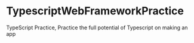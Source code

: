 # TypescriptWebFrameworkPractice
TypeScript Practice, Practice the full potential of Typescript on making an app

